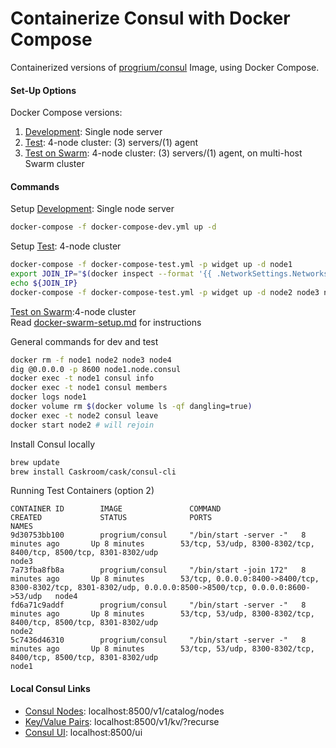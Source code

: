 # Containerize Consul with Docker Compose

Containerized versions of [progrium/consul](https://hub.docker.com/r/progrium/consul/) Image, using Docker Compose.

#### Set-Up Options
Docker Compose versions:  
1. [Development](docker-compose-dev.yml): Single node server  
2. [Test](docker-compose-test.yml): 4-node cluster: (3) servers/(1) agent  
3. [Test on Swarm](docker-compose-test-swarm.yml): 4-node cluster: (3) servers/(1) agent, on multi-host Swarm cluster

#### Commands

Setup [Development](docker-compose-dev.yml): Single node server
```bash
docker-compose -f docker-compose-dev.yml up -d
```

Setup [Test](docker-compose-test.yml): 4-node cluster
```bash
docker-compose -f docker-compose-test.yml -p widget up -d node1
export JOIN_IP="$(docker inspect --format '{{ .NetworkSettings.Networks.widget_default.IPAddress }}' node1)"
echo ${JOIN_IP}
docker-compose -f docker-compose-test.yml -p widget up -d node2 node3 node4
```

[Test on Swarm](docker-compose-test-swarm.yml):4-node cluster  
Read [docker-swarm-setup.md](docker-swarm-setup.md) for instructions

General commands for dev and test
```bash
docker rm -f node1 node2 node3 node4
dig @0.0.0.0 -p 8600 node1.node.consul
docker exec -t node1 consul info
docker exec -t node1 consul members
docker logs node1
docker volume rm $(docker volume ls -qf dangling=true)
docker exec -t node2 consul leave
docker start node2 # will rejoin

```
Install Consul locally
```bash
brew update
brew install Caskroom/cask/consul-cli
```

Running Test Containers (option 2)
```text
CONTAINER ID        IMAGE               COMMAND                  CREATED             STATUS              PORTS                                                                                                        NAMES
9d30753bb100        progrium/consul     "/bin/start -server -"   8 minutes ago       Up 8 minutes        53/tcp, 53/udp, 8300-8302/tcp, 8400/tcp, 8500/tcp, 8301-8302/udp                                             node3
7a73fba8fb8a        progrium/consul     "/bin/start -join 172"   8 minutes ago       Up 8 minutes        53/tcp, 0.0.0.0:8400->8400/tcp, 8300-8302/tcp, 8301-8302/udp, 0.0.0.0:8500->8500/tcp, 0.0.0.0:8600->53/udp   node4
fd6a71c9addf        progrium/consul     "/bin/start -server -"   8 minutes ago       Up 8 minutes        53/tcp, 53/udp, 8300-8302/tcp, 8400/tcp, 8500/tcp, 8301-8302/udp                                             node2
5c7436d46310        progrium/consul     "/bin/start -server -"   8 minutes ago       Up 8 minutes        53/tcp, 53/udp, 8300-8302/tcp, 8400/tcp, 8500/tcp, 8301-8302/udp                                             node1
```

#### Local Consul Links  
* [Consul Nodes](http://localhost:8500/v1/catalog/nodes): localhost:8500/v1/catalog/nodes
* [Key/Value Pairs](http://localhost:8500/v1/kv/?recurse): localhost:8500/v1/kv/?recurse
* [Consul UI](http://localhost:8500/ui): localhost:8500/ui
